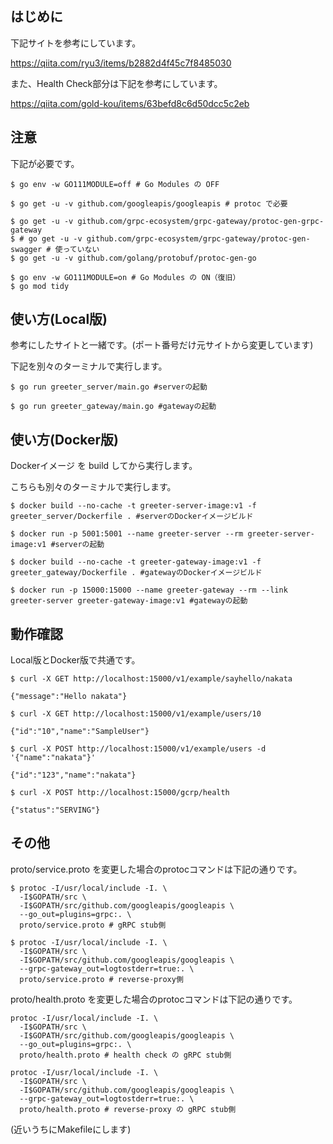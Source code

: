 ## はじめに

下記サイトを参考にしています。

https://qiita.com/ryu3/items/b2882d4f45c7f8485030

また、Health Check部分は下記を参考にしています。

https://qiita.com/gold-kou/items/63befd8c6d50dcc5c2eb


## 注意
下記が必要です。
```
$ go env -w GO111MODULE=off # Go Modules の OFF

$ go get -u -v github.com/googleapis/googleapis # protoc で必要

$ go get -u -v github.com/grpc-ecosystem/grpc-gateway/protoc-gen-grpc-gateway
$ # go get -u -v github.com/grpc-ecosystem/grpc-gateway/protoc-gen-swagger # 使っていない
$ go get -u -v github.com/golang/protobuf/protoc-gen-go

$ go env -w GO111MODULE=on # Go Modules の ON（復旧）
$ go mod tidy
```

## 使い方(Local版)
参考にしたサイトと一緒です。(ポート番号だけ元サイトから変更しています)

下記を別々のターミナルで実行します。

```
$ go run greeter_server/main.go #serverの起動
```
```
$ go run greeter_gateway/main.go #gatewayの起動
```

## 使い方(Docker版)
Dockerイメージ を build してから実行します。

こちらも別々のターミナルで実行します。

```
$ docker build --no-cache -t greeter-server-image:v1 -f greeter_server/Dockerfile . #serverのDockerイメージビルド

$ docker run -p 5001:5001 --name greeter-server --rm greeter-server-image:v1 #serverの起動
```
```
$ docker build --no-cache -t greeter-gateway-image:v1 -f greeter_gateway/Dockerfile . #gatewayのDockerイメージビルド

$ docker run -p 15000:15000 --name greeter-gateway --rm --link greeter-server greeter-gateway-image:v1 #gatewayの起動
```

## 動作確認
Local版とDocker版で共通です。

```
$ curl -X GET http://localhost:15000/v1/example/sayhello/nakata

{"message":"Hello nakata"}

$ curl -X GET http://localhost:15000/v1/example/users/10

{"id":"10","name":"SampleUser"}

$ curl -X POST http://localhost:15000/v1/example/users -d '{"name":"nakata"}'

{"id":"123","name":"nakata"}

$ curl -X POST http://localhost:15000/gcrp/health

{"status":"SERVING"}
```


## その他
proto/service.proto を変更した場合のprotocコマンドは下記の通りです。

```
$ protoc -I/usr/local/include -I. \
  -I$GOPATH/src \
  -I$GOPATH/src/github.com/googleapis/googleapis \
  --go_out=plugins=grpc:. \
  proto/service.proto # gRPC stub側
```
```
$ protoc -I/usr/local/include -I. \
  -I$GOPATH/src \
  -I$GOPATH/src/github.com/googleapis/googleapis \
  --grpc-gateway_out=logtostderr=true:. \
  proto/service.proto # reverse-proxy側
```

proto/health.proto を変更した場合のprotocコマンドは下記の通りです。

```
protoc -I/usr/local/include -I. \
  -I$GOPATH/src \
  -I$GOPATH/src/github.com/googleapis/googleapis \
  --go_out=plugins=grpc:. \
  proto/health.proto # health check の gRPC stub側
```
```
protoc -I/usr/local/include -I. \
  -I$GOPATH/src \
  -I$GOPATH/src/github.com/googleapis/googleapis \
  --grpc-gateway_out=logtostderr=true:. \
  proto/health.proto # reverse-proxy の gRPC stub側
```

(近いうちにMakefileにします)
